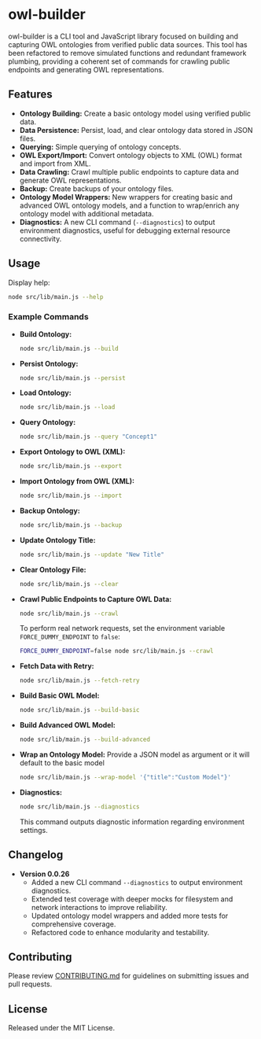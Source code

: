 # owl-builder

owl-builder is a CLI tool and JavaScript library focused on building and capturing OWL ontologies from verified public data sources. This tool has been refactored to remove simulated functions and redundant framework plumbing, providing a coherent set of commands for crawling public endpoints and generating OWL representations.

## Features

- **Ontology Building:** Create a basic ontology model using verified public data.
- **Data Persistence:** Persist, load, and clear ontology data stored in JSON files.
- **Querying:** Simple querying of ontology concepts.
- **OWL Export/Import:** Convert ontology objects to XML (OWL) format and import from XML.
- **Data Crawling:** Crawl multiple public endpoints to capture data and generate OWL representations.
- **Backup:** Create backups of your ontology files.
- **Ontology Model Wrappers:** New wrappers for creating basic and advanced OWL ontology models, and a function to wrap/enrich any ontology model with additional metadata.
- **Diagnostics:** A new CLI command (`--diagnostics`) to output environment diagnostics, useful for debugging external resource connectivity.

## Usage

Display help:

```bash
node src/lib/main.js --help
```

### Example Commands

- **Build Ontology:**
  ```bash
  node src/lib/main.js --build
  ```
- **Persist Ontology:**
  ```bash
  node src/lib/main.js --persist
  ```
- **Load Ontology:**
  ```bash
  node src/lib/main.js --load
  ```
- **Query Ontology:**
  ```bash
  node src/lib/main.js --query "Concept1"
  ```
- **Export Ontology to OWL (XML):**
  ```bash
  node src/lib/main.js --export
  ```
- **Import Ontology from OWL (XML):**
  ```bash
  node src/lib/main.js --import
  ```
- **Backup Ontology:**
  ```bash
  node src/lib/main.js --backup
  ```
- **Update Ontology Title:**
  ```bash
  node src/lib/main.js --update "New Title"
  ```
- **Clear Ontology File:**
  ```bash
  node src/lib/main.js --clear
  ```
- **Crawl Public Endpoints to Capture OWL Data:**
  ```bash
  node src/lib/main.js --crawl
  ```
  To perform real network requests, set the environment variable `FORCE_DUMMY_ENDPOINT` to `false`:
  ```bash
  FORCE_DUMMY_ENDPOINT=false node src/lib/main.js --crawl
  ```
- **Fetch Data with Retry:**
  ```bash
  node src/lib/main.js --fetch-retry
  ```
- **Build Basic OWL Model:**
  ```bash
  node src/lib/main.js --build-basic
  ```
- **Build Advanced OWL Model:**
  ```bash
  node src/lib/main.js --build-advanced
  ```
- **Wrap an Ontology Model:**
  Provide a JSON model as argument or it will default to the basic model
  ```bash
  node src/lib/main.js --wrap-model '{"title":"Custom Model"}'
  ```
- **Diagnostics:**
  ```bash
  node src/lib/main.js --diagnostics
  ```
  This command outputs diagnostic information regarding environment settings.

## Changelog

- **Version 0.0.26**
  - Added a new CLI command `--diagnostics` to output environment diagnostics.
  - Extended test coverage with deeper mocks for filesystem and network interactions to improve reliability.
  - Updated ontology model wrappers and added more tests for comprehensive coverage.
  - Refactored code to enhance modularity and testability.

## Contributing

Please review [CONTRIBUTING.md](CONTRIBUTING.md) for guidelines on submitting issues and pull requests.

## License

Released under the MIT License.
